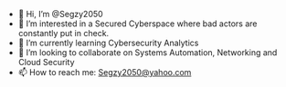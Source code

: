 - 👋 Hi, I’m @Segzy2050
- 👀 I’m interested in a Secured Cyberspace where bad actors are constantly put in check.
- 🌱 I’m currently learning Cybersecurity Analytics
- 💞️ I’m looking to collaborate on Systems Automation, Networking and Cloud Security
- 📫 How to reach me: Segzy2050@yahoo.com

<!---
Segzy2050/Segzy2050 is a ✨ special ✨ repository because its `README.md` (this file) appears on your GitHub profile.
You can click the Preview link to take a look at your changes.
--->
